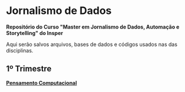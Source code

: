 # Jornalismo de Dados

**Repositório do Curso "Master em Jornalismo de Dados, Automação e Storytelling" do Insper**

Aqui serão salvos arquivos, bases de dados e códigos usados nas das disciplinas.

## 1º Trimestre
[**Pensamento Computacional**](https://github.com/meyrele/Master-Jornalismo-de-Dados/tree/main/1%C2%BA%20Trimestre/Pensamento%20Computacional)
